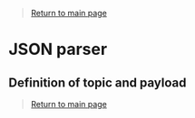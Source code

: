 
> [Return to main page](README.md)

# **JSON parser**

## **Definition of topic and payload**




> [Return to main page](README.md)
